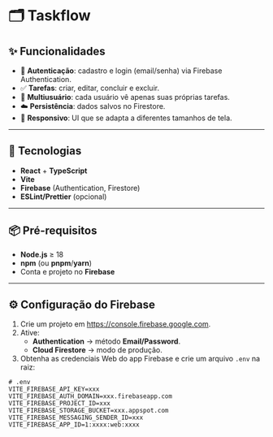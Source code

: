 # 🗂️ Taskflow

## ✨ Funcionalidades

- 🔐 **Autenticação**: cadastro e login (email/senha) via Firebase Authentication.
- ✅ **Tarefas**: criar, editar, concluir e excluir.
- 👤 **Multiusuário**: cada usuário vê apenas suas próprias tarefas.
- ☁️ **Persistência**: dados salvos no Firestore.
- 📱 **Responsivo**: UI que se adapta a diferentes tamanhos de tela.

---

## 🧰 Tecnologias

- **React** + **TypeScript**
- **Vite**
- **Firebase** (Authentication, Firestore)
- **ESLint/Prettier** (opcional)

---

## 📦 Pré-requisitos

- **Node.js** ≥ 18
- **npm** (ou **pnpm**/**yarn**)
- Conta e projeto no **Firebase**

---

## ⚙️ Configuração do Firebase

1. Crie um projeto em <https://console.firebase.google.com>.
2. Ative:
   - **Authentication** → método **Email/Password**.
   - **Cloud Firestore** → modo de produção.
3. Obtenha as credenciais Web do app Firebase e crie um arquivo `.env` na raiz:

```env
# .env
VITE_FIREBASE_API_KEY=xxx
VITE_FIREBASE_AUTH_DOMAIN=xxx.firebaseapp.com
VITE_FIREBASE_PROJECT_ID=xxx
VITE_FIREBASE_STORAGE_BUCKET=xxx.appspot.com
VITE_FIREBASE_MESSAGING_SENDER_ID=xxx
VITE_FIREBASE_APP_ID=1:xxxx:web:xxxx
